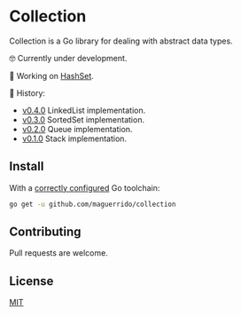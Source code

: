 # Collection
Collection is a Go library for dealing with abstract data types.

:nerd_face: Currently under development.

:hammer: Working on [HashSet](https://github.com/maguerrido/collection/tree/hashset).

:memo: History:
  * [v0.4.0](https://github.com/maguerrido/collection/releases/tag/v0.4.0) LinkedList implementation.
  * [v0.3.0](https://github.com/maguerrido/collection/releases/tag/v0.3.0) SortedSet implementation.
  * [v0.2.0](https://github.com/maguerrido/collection/releases/tag/v0.2.0) Queue implementation.
  * [v0.1.0](https://github.com/maguerrido/collection/releases/tag/v0.1.0) Stack implementation.
  
## Install
With a [correctly configured](https://golang.org/doc/install#testing) Go toolchain:
```bash
go get -u github.com/maguerrido/collection
```

## Contributing
Pull requests are welcome.

## License
[MIT](https://choosealicense.com/licenses/mit/)
